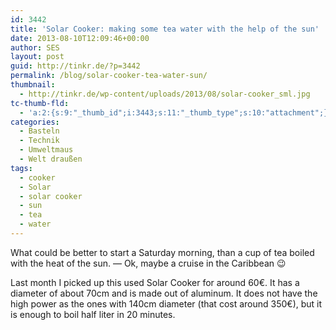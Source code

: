```yaml
---
id: 3442
title: 'Solar Cooker: making some tea water with the help of the sun'
date: 2013-08-10T12:09:46+00:00
author: SES
layout: post
guid: http://tinkr.de/?p=3442
permalink: /blog/solar-cooker-tea-water-sun/
thumbnail:
  - http://tinkr.de/wp-content/uploads/2013/08/solar-cooker_sml.jpg
tc-thumb-fld:
  - 'a:2:{s:9:"_thumb_id";i:3443;s:11:"_thumb_type";s:10:"attachment";}'
categories:
  - Basteln
  - Technik
  - Umweltmaus
  - Welt draußen
tags:
  - cooker
  - Solar
  - solar cooker
  - sun
  - tea
  - water
---
```

What could be better to start a Saturday morning, than a cup of tea boiled with the heat of the sun. — Ok, maybe a cruise in the Caribbean 😉



Last month I picked up this used Solar Cooker for around 60€. It has a diameter of about 70cm and is made out of aluminum. It does not have the high power as the ones with 140cm diameter (that cost around 350€), but it is enough to boil half liter in 20 minutes.
